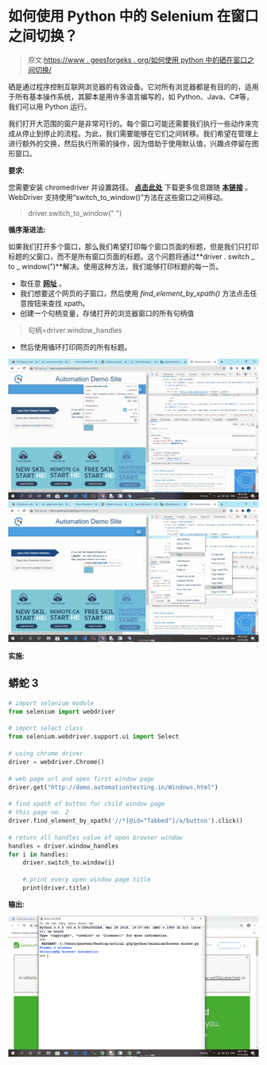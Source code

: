 # 如何使用 Python 中的 Selenium 在窗口之间切换？

> 原文:[https://www . geesforgeks . org/如何使用 python 中的硒在窗口之间切换/](https://www.geeksforgeeks.org/how-to-switch-between-window-using-selenium-in-python/)

硒是通过程序控制互联网浏览器的有效设备。它对所有浏览器都是有目的的，适用于所有基本操作系统，其脚本是用许多语言编写的，如 Python、Java、C#等，我们可以用 Python 运行。

我们打开大范围的窗户是非常可行的。每个窗口可能还需要我们执行一些动作来完成从停止到停止的流程。为此，我们需要能够在它们之间转移。我们希望在管理上进行额外的交换，然后执行所需的操作，因为借助于使用默认值，兴趣点停留在图形窗口。

**要求:**

您需要安装 chromedriver 并设置路径。 [**点击此处**](https://sites.google.com/a/chromium.org/chromedriver/downloads) 下载更多信息跟随 [**本链接**](https://www.geeksforgeeks.org/browser-automation-using-selenium/) 。WebDriver 支持使用“switch_to_window()”方法在这些窗口之间移动。

> driver.switch_to_window(" ")

**循序渐进法:**

如果我们打开多个窗口，那么我们希望打印每个窗口页面的标题，但是我们只打印标题的父窗口，而不是所有窗口页面的标题。这个问题将通过**driver . switch _ to _ window(")**解决。使用这种方法，我们能够打印标题的每一页。

*   取任意 [**网址**](http://demo.automationtesting.in/Windows.html) 。
*   我们想要这个网页的子窗口，然后使用 *find_element_by_xpath()* 方法点击任意按钮来查找 xpath。
*   创建一个句柄变量，存储打开的浏览器窗口的所有句柄值

> 句柄=driver.window_handles

*   然后使用循环打印网页的所有标题。

![](img/622552a3ca8efaad23a8abdcbe1c1afb.png) ![](img/7bb6c2a23d565cfcc3d6778c0d28f9b9.png)

**实施:**

## 蟒蛇 3

```py
# import selenium module
from selenium import webdriver

# import select class
from selenium.webdriver.support.ui import Select

# using chrome driver
driver = webdriver.Chrome()

# web page url and open first window page
driver.get("http://demo.automationtesting.in/Windows.html")

# find xpath of button for child window page
# this page no. 2
driver.find_element_by_xpath('//*[@id="Tabbed"]/a/button').click()

# return all handles value of open browser window
handles = driver.window_handles
for i in handles:
    driver.switch_to.window(i)

    # print every open window page title
    print(driver.title)
```

**输出:**

![](img/cde24bc0f9acefb3d63788c1c1181bd4.png)